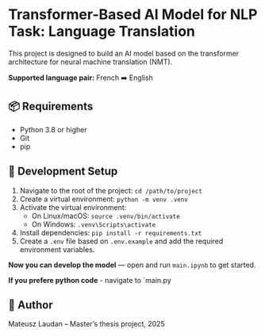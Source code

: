 # Transformer-Based AI Model for NLP Task: Language Translation

This project is designed to build an AI model based on the transformer architecture for neural machine translation (NMT).

**Supported language pair:** French ➡️ English


## 📦 Requirements

- Python 3.8 or higher
- Git
- pip


## 🚧 Development Setup

1. Navigate to the root of the project: `cd /path/to/project`  
2. Create a virtual environment: `python -m venv .venv`  
3. Activate the virtual environment:  
   - On Linux/macOS: `source .venv/bin/activate`  
   - On Windows: `.venv\Scripts\activate`  
4. Install dependencies: `pip install -r requirements.txt`  
5. Create a `.env` file based on `.env.example` and add the required environment variables.

**Now you can develop the model** — open and run `main.ipynb` to get started.

**If you prefere python code** - navigate to `main.py


## 👤 Author

Mateusz Laudan – Master’s thesis project, 2025